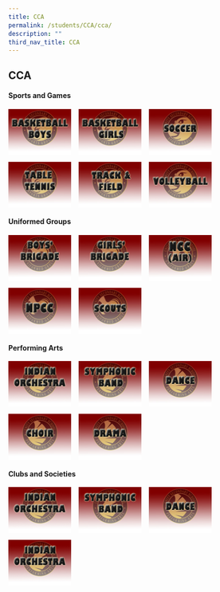 ```yaml
---
title: CCA
permalink: /students/CCA/cca/
description: ""
third_nav_title: CCA
---
```

## CCA

#### Sports and Games

<p><a href="https://www.ezhishi.net/CKPSebook2022/">
<img style="width:25%; margin-right:15px;" align=left src="/images/sports_bball_boys_tn.jpg">
</a></p>

<p><a href="https://www.ezhishi.net/CKPSebook2022/">
<img style="width:25%; margin-right:15px; " align=left src="/images/sports_bball_girls_tn.jpg">
</a></p>

<p><a href="https://www.ezhishi.net/CKPSebook2022/">
<img style="width:25%; margin-right:15px;" align=left src="/images/soccer_tn.jpg">
</a></p><br clear=left>

<p><a href="https://www.ezhishi.net/CKPSebook2022/">
<img style="width:25%; margin-right:15px;" align=left src="/images/table_tennis_tn.jpg">
</a></p>

<p><a href="https://www.ezhishi.net/CKPSebook2022/">
<img style="width:25%; margin-right:15px; " align=left src="/images/track_n_field_tn.jpg">
</a></p>

<p><a href="https://www.ezhishi.net/CKPSebook2022/">
<img style="width:25%; margin-right:15px;" align=left src="/images/volleyball_tn.jpg">
</a></p><br clear=left>

#### Uniformed Groups

<p><a href="https://www.ezhishi.net/CKPSebook2022/">
<img style="width:25%; margin-right:15px;" align=left src="/images/ug_boys_brigade_tn.jpg">
</a></p>

<p><a href="https://www.ezhishi.net/CKPSebook2022/">
<img style="width:25%; margin-right:15px; " align=left src="/images/ug_girls_brigade_tn.jpg">
</a></p>

<p><a href="https://www.ezhishi.net/CKPSebook2022/">
<img style="width:25%; margin-right:15px;" align=left src="/images/ug_ncc_air_tn.jpg">
</a></p><br clear=left>

<p><a href="https://www.ezhishi.net/CKPSebook2022/">
<img style="width:25%; margin-right:15px; " align=left src="/images/ug_npcc_tn.jpg">
</a></p>

<p><a href="https://www.ezhishi.net/CKPSebook2022/">
<img style="width:25%; margin-right:15px;" align=left src="/images/ug_scouts_tn.jpg">
</a></p><br clear=left>

#### Performing Arts

<p><a href="https://www.ezhishi.net/CKPSebook2022/">
<img style="width:25%; margin-right:15px;" align=left src="/images/pa_indian_orch_tn.jpg">
</a></p>

<p><a href="https://www.ezhishi.net/CKPSebook2022/">
<img style="width:25%; margin-right:15px; " align=left src="/images/pa_band_tn.jpg">
</a></p>

<p><a href="https://www.ezhishi.net/CKPSebook2022/">
<img style="width:25%; margin-right:15px;" align=left src="/images/pa_dance_tn.jpg">
</a></p><br clear=left>

<p><a href="https://www.ezhishi.net/CKPSebook2022/">
<img style="width:25%; margin-right:15px; " align=left src="/images/pa_choir_tn.jpg">
</a></p>

<p><a href="https://www.ezhishi.net/CKPSebook2022/">
<img style="width:25%; margin-right:15px;" align=left src="/images/pa_drama_tn.jpg">
</a></p><br clear=left>

#### Clubs and Societies

<p><a href="https://www.ezhishi.net/CKPSebook2022/">
<img style="width:25%; margin-right:15px;" align=left src="/images/pa_indian_orch_tn.jpg">
</a></p>

<p><a href="https://www.ezhishi.net/CKPSebook2022/">
<img style="width:25%; margin-right:15px; " align=left src="/images/pa_band_tn.jpg">
</a></p>

<p><a href="https://www.ezhishi.net/CKPSebook2022/">
<img style="width:25%; margin-right:15px;" align=left src="/images/pa_dance_tn.jpg">
</a></p><br clear=left>

<p><a href="https://www.ezhishi.net/CKPSebook2022/">
<img style="width:25%; margin-right:15px;" align=left src="/images/pa_indian_orch_tn.jpg">
</a></p>
